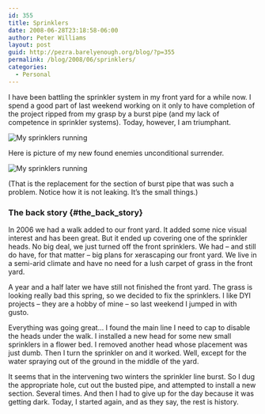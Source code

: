 ```yaml
---
id: 355
title: Sprinklers
date: 2008-06-28T23:18:58-06:00
author: Peter Williams
layout: post
guid: http://pezra.barelyenough.org/blog/?p=355
permalink: /blog/2008/06/sprinklers/
categories:
  - Personal
---
```

I have been battling the sprinkler system in my front yard for a while now. I spend a good part of last weekend working on it only to have completion of the project ripped from my grasp by a burst pipe (and my lack of competence in sprinkler systems). Today, however, I am triumphant.

![My sprinklers running](/blog/wp-content/uploads/2008/06/sprinklers-running.jpg) 

Here is picture of my new found enemies unconditional surrender.

![My sprinklers running](/blog/wp-content/uploads/2008/06/sprinkler-pipe.jpg) 

(That is the replacement for the section of burst pipe that was such a problem. Notice how it is not leaking. It&#8217;s the small things.)

### The back story {#the_back_story}

In 2006 we had a walk added to our front yard. It added some nice visual interest and has been great. But it ended up covering one of the sprinkler heads. No big deal, we just turned off the front sprinklers. We had &#8211; and still do have, for that matter &#8211; big plans for xerascaping our front yard. We live in a semi-arid climate and have no need for a lush carpet of grass in the front yard.

A year and a half later we have still not finished the front yard. The grass is looking really bad this spring, so we decided to fix the sprinklers. I like DYI projects &#8211; they are a hobby of mine &#8211; so last weekend I jumped in with gusto.

Everything was going great&#8230; I found the main line I need to cap to disable the heads under the walk. I installed a new head for some new small sprinklers in a flower bed. I removed another head whose placement was just dumb. Then I turn the sprinkler on and it worked. Well, except for the water spraying out of the ground in the middle of the yard.

It seems that in the intervening two winters the sprinkler line burst. So I dug the appropriate hole, cut out the busted pipe, and attempted to install a new section. Several times. And then I had to give up for the day because it was getting dark. Today, I started again, and as they say, the rest is history.